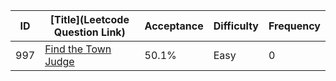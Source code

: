 |ID|[Title](Leetcode Question Link)|Acceptance|Difficulty|Frequency|
|----|-----|----|---|---|
|997|[Find the Town Judge]( https://leetcode.com/problems/find-the-town-judge)|50.1%|Easy|0|
